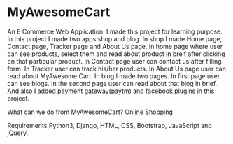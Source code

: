 # MyAwesomeCart
An E Commerce Web Application.
I made this project for learning purpose. In this project I made two apps shop and blog. In shop  I made Home page, Contact page, Tracker
page and About Us page. In home page  where user can see products,  select them  and read about product in breif after clicking on that
particular product. In Contact page user can contact us after filling form. In Tracker user can track his/her products. In About Us page
user can read about MyAwesome Cart. In  blog I made two pages. In first page user can see blogs. In the second page user can read about
that blog in brief. And also I added payment gateway(paytm) and facebook plugins in this project.

What can we do from MyAwesomeCart?
Online Shopping

Requirements
Python3, Django, HTML, CSS, Bootstrap, JavaScript and jQuery.
